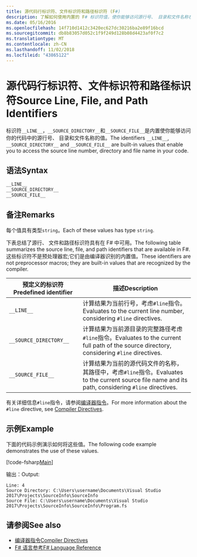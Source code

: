 ```yaml
---
title: 源代码行标识符、文件标识符和路径标识符 (F#)
description: 了解如何使用内置的 F# 标识符值，使你能够访问源行号、 目录和文件名称在代码中。
ms.date: 05/16/2016
ms.openlocfilehash: 14f710d1412c3420ec627dc30216ba2e89f16bcd
ms.sourcegitcommit: db8b83057d052c1f9f249d128b08d4423af0f7c2
ms.translationtype: MT
ms.contentlocale: zh-CN
ms.lasthandoff: 11/02/2018
ms.locfileid: "43865122"
---
```

# <a name="source-line-file-and-path-identifiers"></a><span data-ttu-id="b5f37-103">源代码行标识符、文件标识符和路径标识符</span><span class="sxs-lookup"><span data-stu-id="b5f37-103">Source Line, File, and Path Identifiers</span></span>

<span data-ttu-id="b5f37-104">标识符`__LINE__`，`__SOURCE_DIRECTORY__`和`__SOURCE_FILE__`是内置使你能够访问你的代码中的源行号、 目录和文件名称的值。</span><span class="sxs-lookup"><span data-stu-id="b5f37-104">The identifiers `__LINE__`, `__SOURCE_DIRECTORY__` and `__SOURCE_FILE__` are built-in values that enable you to access the source line number, directory and file name in your code.</span></span>

## <a name="syntax"></a><span data-ttu-id="b5f37-105">语法</span><span class="sxs-lookup"><span data-stu-id="b5f37-105">Syntax</span></span>

```fsharp
__LINE__
__SOURCE_DIRECTORY__
__SOURCE_FILE__
```

## <a name="remarks"></a><span data-ttu-id="b5f37-106">备注</span><span class="sxs-lookup"><span data-stu-id="b5f37-106">Remarks</span></span>

<span data-ttu-id="b5f37-107">每个值具有类型`string`。</span><span class="sxs-lookup"><span data-stu-id="b5f37-107">Each of these values has type `string`.</span></span>

<span data-ttu-id="b5f37-108">下表总结了源行、 文件和路径标识符具有在 F# 中可用。</span><span class="sxs-lookup"><span data-stu-id="b5f37-108">The following table summarizes the source line, file, and path identifiers that are available in F#.</span></span> <span data-ttu-id="b5f37-109">这些标识符不是预处理器宏;它们是由编译器识别的内置值。</span><span class="sxs-lookup"><span data-stu-id="b5f37-109">These identifiers are not preprocessor macros; they are built-in values that are recognized by the compiler.</span></span>

|<span data-ttu-id="b5f37-110">预定义的标识符</span><span class="sxs-lookup"><span data-stu-id="b5f37-110">Predefined identifier</span></span>|<span data-ttu-id="b5f37-111">描述</span><span class="sxs-lookup"><span data-stu-id="b5f37-111">Description</span></span>|
|---------------------|-----------|
|`__LINE__`|<span data-ttu-id="b5f37-112">计算结果为当前行号，考虑`#line`指令。</span><span class="sxs-lookup"><span data-stu-id="b5f37-112">Evaluates to the current line number, considering `#line` directives.</span></span>|
|`__SOURCE_DIRECTORY__`|<span data-ttu-id="b5f37-113">计算结果为当前源目录的完整路径考虑`#line`指令。</span><span class="sxs-lookup"><span data-stu-id="b5f37-113">Evaluates to the current full path of the source directory, considering `#line` directives.</span></span>|
|`__SOURCE_FILE__`|<span data-ttu-id="b5f37-114">计算结果为当前的源代码文件的名称，其路径中，考虑`#line`指令。</span><span class="sxs-lookup"><span data-stu-id="b5f37-114">Evaluates to the current source file name and its path, considering `#line` directives.</span></span>|
<span data-ttu-id="b5f37-115">有关详细信息`#line`指令，请参阅[编译器指令](compiler-directives.md)。</span><span class="sxs-lookup"><span data-stu-id="b5f37-115">For more information about the `#line` directive, see [Compiler Directives](compiler-directives.md).</span></span>

## <a name="example"></a><span data-ttu-id="b5f37-116">示例</span><span class="sxs-lookup"><span data-stu-id="b5f37-116">Example</span></span>

<span data-ttu-id="b5f37-117">下面的代码示例演示如何将这些值。</span><span class="sxs-lookup"><span data-stu-id="b5f37-117">The following code example demonstrates the use of these values.</span></span>

[!code-fsharp[Main](../../../samples/snippets/fsharp/lang-ref-2/snippet7401.fs)]

<span data-ttu-id="b5f37-118">输出：</span><span class="sxs-lookup"><span data-stu-id="b5f37-118">Output:</span></span>

```
Line: 4
Source Directory: C:\Users\username\Documents\Visual Studio 2017\Projects\SourceInfo\SourceInfo
Source File: C:\Users\username\Documents\Visual Studio 2017\Projects\SourceInfo\SourceInfo\Program.fs
```

## <a name="see-also"></a><span data-ttu-id="b5f37-119">请参阅</span><span class="sxs-lookup"><span data-stu-id="b5f37-119">See also</span></span>

- [<span data-ttu-id="b5f37-120">编译器指令</span><span class="sxs-lookup"><span data-stu-id="b5f37-120">Compiler Directives</span></span>](compiler-directives.md)
- [<span data-ttu-id="b5f37-121">F# 语言参考</span><span class="sxs-lookup"><span data-stu-id="b5f37-121">F# Language Reference</span></span>](index.md)
